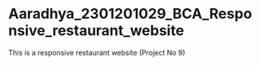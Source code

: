 # Aaradhya_2301201029_BCA_Responsive_restaurant_website
This is a responsive restaurant website (Project No 9)

